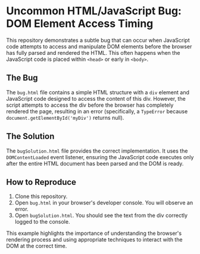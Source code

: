 # Uncommon HTML/JavaScript Bug: DOM Element Access Timing

This repository demonstrates a subtle bug that can occur when JavaScript code attempts to access and manipulate DOM elements before the browser has fully parsed and rendered the HTML.  This often happens when the JavaScript code is placed within `<head>` or early in `<body>`.

## The Bug
The `bug.html` file contains a simple HTML structure with a `div` element and JavaScript code designed to access the content of this div.  However, the script attempts to access the div before the browser has completely rendered the page, resulting in an error (specifically, a `TypeError` because `document.getElementById('myDiv')` returns null).

## The Solution
The `bugSolution.html` file provides the correct implementation. It uses the `DOMContentLoaded` event listener, ensuring the JavaScript code executes only after the entire HTML document has been parsed and the DOM is ready.

## How to Reproduce
1. Clone this repository.
2. Open `bug.html` in your browser's developer console. You will observe an error.
3. Open `bugSolution.html`. You should see the text from the div correctly logged to the console.

This example highlights the importance of understanding the browser's rendering process and using appropriate techniques to interact with the DOM at the correct time.